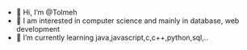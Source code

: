 - 👋 Hi, I’m @Tolmeh
- 👀 I am interested in computer science and mainly in database, web development 
- 🌱 I’m currently learning java,javascript,c,c++,python,sql,..

<!---
ant0ineLACHAT/ant0ineLACHAT is a ✨ special ✨ repository because its `README.md` (this file) appears on your GitHub profile.
You can click the Preview link to take a look at your changes.
--->
